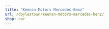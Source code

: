 ```yaml
---
title: "Keenan Motors Mercedes-Benz"
url: /doylestown/keenan-motors-mercedes-benz/
shop: car
---
```


